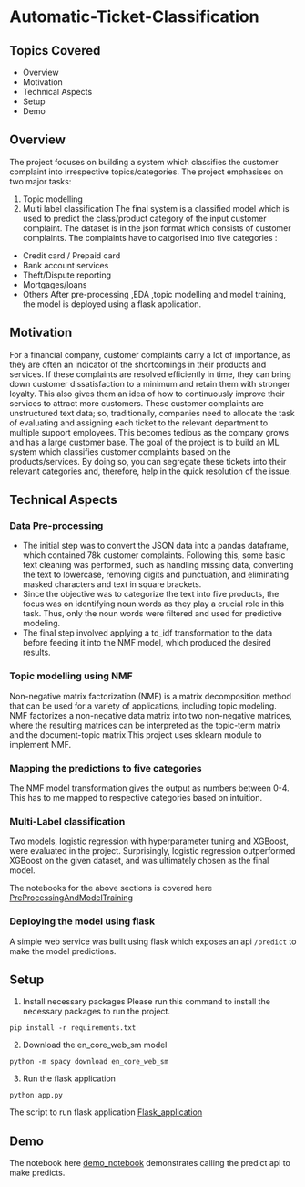 # Automatic-Ticket-Classification

## Topics Covered
* Overview
* Motivation
* Technical Aspects
* Setup
* Demo


## Overview

The project focuses on building a system which classifies the customer complaint into irrespective topics/categories. The project emphasises on two major tasks:
1. Topic modelling
2. Multi label classification
The final system is a classified model which is used to predict the class/product category of the input customer complaint. The dataset is in the json format which consists of customer complaints. The complaints have to catgorised into five categories :
* Credit card / Prepaid card
* Bank account services
* Theft/Dispute reporting
* Mortgages/loans
* Others
After pre-processing ,EDA ,topic modelling and model training, the model is deployed using a flask application.


## Motivation

For a financial company, customer complaints carry a lot of importance, as they are often an indicator of the shortcomings in their products and services. If these complaints are resolved efficiently in time, they can bring down customer dissatisfaction to a minimum and retain them with stronger loyalty. This also gives them an idea of how to continuously improve their services to attract more customers.
These customer complaints are unstructured text data; so, traditionally, companies need to allocate the task of evaluating and assigning each ticket to the relevant department to multiple support employees. This becomes tedious as the company grows and has a large customer base.
The goal of the project is to build an ML system which classifies customer complaints based on the products/services. By doing so, you can segregate these tickets into their relevant categories and, therefore, help in the quick resolution of the issue.

## Technical Aspects

### Data Pre-processing 
* The initial step was to convert the JSON data into a pandas dataframe, which contained 78k customer complaints. Following this, some basic text cleaning was performed, such as handling missing data, converting the text to lowercase, removing digits and punctuation, and eliminating masked characters and text in square brackets.
* Since the objective was to categorize the text into five products, the focus was on identifying noun words as they play a crucial role in this task. Thus, only the noun words were filtered and used for predictive modeling.
* The final step involved applying a td_idf transformation to the data before feeding it into the NMF model, which produced the desired results.

### Topic modelling using NMF
Non-negative matrix factorization (NMF) is a matrix decomposition method that can be used for a variety of applications, including topic modeling. NMF factorizes a non-negative data matrix into two non-negative matrices, where the resulting matrices can be interpreted as the topic-term matrix and the document-topic matrix.This project uses sklearn module to implement NMF.

### Mapping the predictions to five categories
The NMF model transformation gives the output as numbers between 0-4. This has to me mapped to respective categories based on intuition.

### Multi-Label classification 
Two models, logistic regression with hyperparameter tuning and XGBoost, were evaluated in the project. Surprisingly, logistic regression outperformed XGBoost on the given dataset, and was ultimately chosen as the final model.

The notebooks for the above sections is covered here [PreProcessingAndModelTraining](https://github.com/RakshithaBS/Automatic-Ticket-Classification/blob/master/Automatic_Ticket_classification_Case_Study.ipynb)
### Deploying the model using flask
A simple web service was built using flask which exposes an api ```/predict``` to  make the model predictions.

## Setup
1. Install necessary packages
Please run this command to install the necessary packages to run the project.

```
pip install -r requirements.txt
```
2. Download the en_core_web_sm model

```
python -m spacy download en_core_web_sm
```
3. Run the flask application

```
python app.py
```
The script to run flask application [Flask_application](https://github.com/RakshithaBS/Automatic-Ticket-Classification/blob/master/app.py)

## Demo

The notebook here [demo_notebook](https://github.com/RakshithaBS/Automatic-Ticket-Classification/blob/master/inference.ipynb) demonstrates calling the predict api to make predicts.
